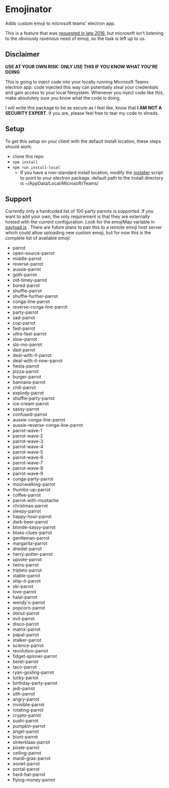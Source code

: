# Emojinator

Adds custom emoji to microsoft teams' electron app.

This is a feature that was [requested in late 2016](https://microsoftteams.uservoice.com/forums/555103-public/suggestions/16934329-allow-adding-custom-emoji-memes-gifs-reactions), but microsoft isn't listening to the obviously ravenous need of emoji, so the task is left up to us.

## Disclaimer

**USE AT YOUR OWN RISK: ONLY USE THIS IF YOU KNOW WHAT YOU'RE DOING**

This is going to inject code into your locally running Microsoft Teams electron app: code injected this way can potentially steal your credentials and gain access to your local filesystem. Whenever you inject code like this, make absolutely sure you know what the code is doing.

I will write this package to be as secure as I feel like, know that **I AM NOT A SECURITY EXPERT**. If you are, please feel free to tear my code to shreds.

## Setup

To get this setup on your client with the default install location, these steps should work:

* clone this repo
* `npm install`
* `npm run install-local`
  * If you have a non-standard install location, modify the [installer](./installer.sh) script to point to your electron package. default path to the install directory is ~/AppData/Local/Microsoft/Teams/

## Support

Currently only a hardcoded list of 100 party parrots is supported. If you want to add your own, the only requirement is that they are externally hosted with the current configuration. Look for the emojiMap variable in [payload.js](./payload.js) . There are future plans to pair this to a remote emoji host server which could allow uploading new custom emoji, but for now this is the complete list of available emoji:

* parrot
* open-source-parrot
* middle-parrot
* reverse-parrot
* aussie-parrot
* goth-parrot
* old-timey-parrot
* bored-parrot
* shuffle-parrot
* shuffle-further-parrot
* conga-line-parrot
* reverse-conga-line-parrot
* party-parrot
* sad-parrot
* cop-parrot
* fast-parrot
* ultra-fast-parrot
* slow-parrot
* slo-mo-parrot
* dad-parrot
* deal-with-it-parrot
* deal-with-it-now-parrot
* fiesta-parrot
* pizza-parrot
* burger-parrot
* bannana-parrot
* chill-parrot
* explody-parrot
* shuffle-party-parrot
* ice-cream-parrot
* sassy-parrot
* confused-parrot
* aussie-conga-line-parrot
* aussie-reverse-conga-line-parrot
* parrot-wave-1
* parrot-wave-2
* parrot-wave-3
* parrot-wave-4
* parrot-wave-5
* parrot-wave-6
* parrot-wave-7
* parrot-wave-8
* parrot-wave-9
* conga-party-parrot
* moonwalking-parrot
* thumbs-up-parrot
* coffee-parrot
* parrot-with-mustache
* christmas-parrot
* sleepy-parrot
* happy-hour-parrot
* dark-beer-parrot
* blonde-sassy-parrot
* blues-clues-parrot
* gentleman-parrot
* margarita-parrot
* dreidel-parrot
* harry-potter-parrot
* upvote-parrot
* twins-parrot
* triplets-parrot
* stable-parrot
* ship-it-parrot
* ski-parrot
* love-parrot
* halal-parrot
* wendy's-parrot
* popcorn-parrot
* donut-parrot
* evil-parrot
* disco-parrot
* matrix-parrot
* papal-parrot
* stalker-parrot
* science-parrot
* revolution-parrot
* fidget-spinner-parrot
* beret-parrot
* taco-parrot
* ryan-gosling-parrot
* lucky-parrot
* birthday-party-parrot
* jedi-parrot
* sith-parrot
* angry-parrot
* invisible-parrot
* rotating-parrot
* crypto-parrot
* sushi-parrot
* pumpkin-parrot
* angel-parrot
* blunt-parrot
* sinterklaas-parrot
* pirate-parrot
* ceiling-parrot
* mardi-gras-parrot
* soviet-parrot
* portal-parrot
* hard-hat-parrot
* flying-money-parrot